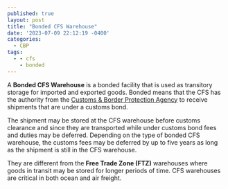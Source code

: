 ```yaml
---
published: true
layout: post
title: "Bonded CFS Warehouse"
date: '2023-07-09 22:12:19 -0400'
categories:
  - CBP
tags:
  - - cfs
    - bonded
---
```

A **Bonded CFS Warehouse** is a bonded facility that is used as transitory storage for imported and exported goods. Bonded means that the CFS has the authority from the [Customs & Border Protection Agency](https://alemany.me/posts/my-new-post/) to receive shipments that are under a customs bond.

The shipment may be stored at the CFS warehouse before customs clearance and since they are transported while under customs bond fees and duties may be deferred. Depending on the type of bonded CFS warehouse, the customs fees may be deferred by up to five years as long as the shipment is still in the CFS warehouse.

They are different from the **Free Trade Zone (FTZ)** warehouses where goods in transit may be stored for longer periods of time. CFS warehouses are critical in both ocean and air freight.
